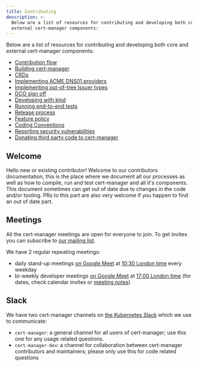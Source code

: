 ```yaml
---
title: Contributing
description: >-
  Below are a list of resources for contributing and developing both core and
  external cert-manager components:
---
```


Below are a list of resources for contributing and developing both core and
external cert-manager components:

- [Contribution flow](./contributing-flow.md)
- [Building cert-manager](./building.md)
- [CRDs](./crds.md)
- [Implementing ACME DNS01 providers](./dns-providers.md)
- [Implementing out-of-tree Issuer types](./external-issuers.md)
- [DCO sign off](./sign-off.md)
- [Developing with kind](./kind.md)
- [Running end-to-end tests](./e2e.md)
- [Release process](./release-process.md)
- [Feature policy](./policy.md)
- [Coding Conventions](./coding-conventions.md)
- [Reporting security vulnerabilities](./security.md)
- [Donating third party code to cert-manager](./third-party-code-donation.md)

## Welcome

Hello new or existing contributor! Welcome to our contributors documentation,
this is the place where we document all our processes as well as how to compile,
run and test cert-manager and all it's components. This document sometimes can
get out of date due to changes in the code and/or tooling. PRs to this part are
also very welcome if you happen to find an out of date part.

## Meetings

All the cert-manager meetings are open for everyone to join. To get invites you
can subscribe to
[our mailing list](https://groups.google.com/forum/#!forum/cert-manager-dev).

We have 2 regular repeating meetings:

- daily stand-up meetings [on Google Meet](https://meet.google.com/eum-fyvt-xpa)
  at
  [10:30 London time](http://www.thetimezoneconverter.com/?t=10:30&tz=Europe/London)
  every weekday
- bi-weekly developer meetings
  [on Google Meet](https://meet.google.com/abp-bwhk-wxc) at
  [17:00 London time](http://www.thetimezoneconverter.com/?t=17:00&tz=Europe/London)
  (for dates, check calendar invites or
  [meeting notes](https://docs.google.com/document/d/1Tc5t6ylY9dhXAan1OjOoldeaoys1Yh4Ir710ATfBa5U))

## Slack

We have two cert-manager channels on
[the Kubernetes Slack](https://slack.k8s.io) which we use to communicate:

- `cert-manager`: a general channel for all users of cert-manager; use this one
  for any usage related questions.
- `cert-manager-dev`: a channel for collaboration between cert-manager
  contributors and maintainers; please only use this for code related questions
